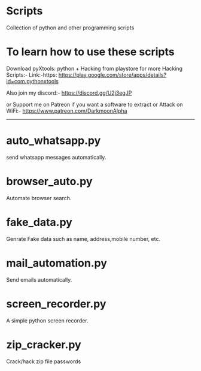 # Scripts
Collection of python and other programming scripts

# To learn how to use these scripts
Download pyXtools: python + Hacking from playstore for more Hacking Scripts:-
Link:-https: https://play.google.com/store/apps/details?id=com.pythonxtools

Also join my discord:- https://discord.gg/U2j3egJP

or Support me on Patreon if you want a software to extract or Attack on WiFi:- 
https://www.patreon.com/DarkmoonAlpha

***

# auto_whatsapp.py
send whatsapp messages automatically.

# browser_auto.py
Automate browser search.

# fake_data.py
Genrate Fake data such as name, address,mobile number, etc.

# mail_automation.py
Send emails automatically.

# screen_recorder.py
A simple python screen recorder.

# zip_cracker.py
Crack/hack zip file passwords
